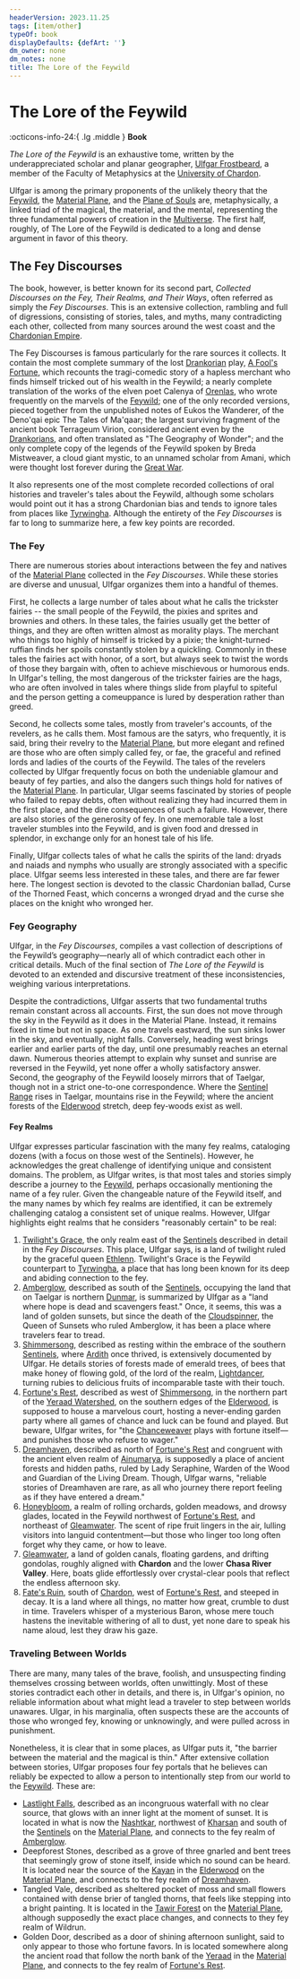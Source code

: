 ```yaml
---
headerVersion: 2023.11.25
tags: [item/other]
typeOf: book
displayDefaults: {defArt: ''}
dm_owner: none
dm_notes: none
title: The Lore of the Feywild
---
```

# The Lore of the Feywild
:octicons-info-24:{ .lg .middle } **Book**  

*The Lore of the Feywild* is an exhaustive tome, written by the underappreciated scholar and planar geographer, [Ulfgar Frostbeard](<../../people/dwarves/ulfgar-frostbeard.md>), a member of the Faculty of Metaphysics at the [University of Chardon](<../../gazetteer/greater-chardon/chardonian-empire/chardon/university-of-chardon.md>). 

Ulfgar is among the primary proponents of the unlikely theory that the [Feywild](<../../cosmology/feywild.md>), the [Material Plane](<../../cosmology/material-plane.md>), and the [Plane of Souls](<../../cosmology/plane-of-souls.md>) are, metaphysically, a linked triad of the magical, the material, and the mental, representing the three fundamental powers of creation in the [Multiverse](<../../cosmology/multiverse.md>). The first half, roughly, of The Lore of the Feywild is dedicated to a long and dense argument in favor of this theory. 

## The Fey Discourses

The book, however, is better known for its second part, *Collected Discourses on the Fey, Their Realms, and Their Ways*, often referred as simply the *Fey Discourses*. This is an extensive collection, rambling and full of digressions, consisting  of stories, tales, and myths, many contradicting each other, collected from many sources around the west coast and the [Chardonian Empire](<../../gazetteer/greater-chardon/chardonian-empire/chardonian-empire.md>). 

The Fey Discourses is famous particularly for the rare sources it collects. It contain the most complete summary of the lost [Drankorian](<../../history/drankorian-era/drankorian-empire.md>) play, [A Fool's Fortune](<./a-fool-s-fortune.md>), which recounts the tragi-comedic story of a hapless merchant who finds himself tricked out of his wealth in the Feywild; a nearly complete translation of the works of the elven poet Calenya of [Orenlas](<../../gazetteer/upper-istaros/orenlas/orenlas.md>), who wrote frequently on the marvels of the [Feywild](<../../cosmology/feywild.md>); one of the only recorded versions, pieced together from the unpublished notes of Eukos the Wanderer, of the Deno'qai epic The Tales of Ma'qaar; the largest surviving fragment of the ancient book Terrageum Virion, considered ancient even by the [Drankorians](<../../history/drankorian-era/drankorian-empire.md>), and often translated as "The Geography of Wonder"; and the only complete copy of the legends of the Feywild spoken by Breda Mistweaver, a cloud giant mystic, to an unnamed scholar from Amani, which were thought lost forever during the [Great War](<../../events/1500s/great-war.md>). 



It also represents one of the most complete recorded collections of oral histories and traveler's tales about the Feywild, although some scholars would point out it has a strong Chardonian bias and tends to ignore tales from places like [Tyrwingha](<../../gazetteer/greater-sembara/tyrwingha/tyrwingha.md>). Although the entirety of the _Fey Discourses_ is far to long to summarize here, a few key points are recorded. 



### The Fey

There are numerous stories about interactions between the fey and natives of the [Material Plane](<../../cosmology/material-plane.md>) collected in the *Fey Discourses*. While these stories are diverse and unusual, Ulfgar organizes them into a handful of themes. 

First, he collects a large number of tales about what he calls the trickster fairies -- the small people of the Feywild, the pixies and sprites and brownies and others. In these tales, the fairies usually get the better of things, and they are often written almost as morality plays. The merchant who things too highly of himself is tricked by a pixie; the knight-turned-ruffian finds her spoils constantly stolen by a quickling. Commonly in these tales the fairies act with honor, of a sort, but always seek to twist the words of those they bargain with, often to achieve mischievous or humorous ends. In Ulfgar's telling, the most dangerous of the trickster fairies are the hags, who are often involved in tales where things slide from playful to spiteful and the person getting a comeuppance is lured by desperation rather than greed. 

Second, he collects some tales, mostly from traveler's accounts, of the revelers, as he calls them. Most famous are the satyrs, who frequently, it is said, bring their revelry to the [Material Plane](<../../cosmology/material-plane.md>), but more elegant and refined are those who are often simply called fey, or fae, the graceful and refined lords and ladies of the courts of the Feywild. The tales of the revelers collected by Ulfgar frequently focus on both the undeniable glamour and beauty of fey parties, and also the dangers such things hold for natives of the [Material Plane](<../../cosmology/material-plane.md>). In particular, Ulgar seems fascinated by stories of people who failed to repay debts, often without realizing they had incurred them in the first place, and the dire consequences of such a failure. However, there are also stories of the generosity of fey. In one memorable tale a lost traveler stumbles into the Feywild, and is given food and dressed in splendor, in exchange only for an honest tale of his life. 

Finally, Ulfgar collects tales of what he calls the spirits of the land: dryads and naiads and nymphs who usually are strongly associated with a specific place. Ulfgar seems less interested in these tales, and there are far fewer here. The longest section is devoted to the classic Chardonian ballad, Curse of the Thorned Feast, which concerns a wronged dryad and the curse she places on the knight who wronged her. 

### Fey Geography

Ulfgar, in the _Fey Discourses_, compiles a vast collection of descriptions of the Feywild’s geography—nearly all of which contradict each other in critical details. Much of the final section of _The Lore of the Feywild_ is devoted to an extended and discursive treatment of these inconsistencies, weighing various interpretations.

Despite the contradictions, Ulfgar asserts that two fundamental truths remain constant across all accounts. First, the sun does not move through the sky in the Feywild as it does in the Material Plane. Instead, it remains fixed in time but not in space. As one travels eastward, the sun sinks lower in the sky, and eventually, night falls. Conversely, heading west brings earlier and earlier parts of the day, until one presumably reaches an eternal dawn. Numerous theories attempt to explain why sunset and sunrise are reversed in the Feywild, yet none offer a wholly satisfactory answer. Second, the geography of the Feywild loosely mirrors that of Taelgar, though not in a strict one-to-one correspondence. Where the [Sentinel Range](<../../gazetteer/sentinel-range.md>) rises in Taelgar, mountains rise in the Feywild; where the ancient forests of the [Elderwood](<../../gazetteer/central-highlands/elderwood.md>) stretch, deep fey-woods exist as well. 

#### Fey Realms

Ulfgar expresses particular fascination with the many fey realms, cataloging dozens (with a focus on those west of the Sentinels). However, he acknowledges the great challenge of identifying unique and consistent domains. The problem, as Ulfgar writes, is that most tales and stories simply describe a journey to the [Feywild](<../../cosmology/feywild.md>), perhaps occasionally mentioning the name of a fey ruler. Given the changeable nature of the Feywild itself, and the many names by which fey realms are identified, it can be extremely challenging catalog a consistent set of unique realms. However, Ulfgar highlights eight realms that he considers "reasonably certain" to be real:


1. [Twilight's Grace](<../../gazetteer/extraplanar/feywild/twilight-s-grace.md>), the only realm east of the [Sentinels](<../../gazetteer/sentinel-range.md>) described in detail in the _Fey Discourses_. This place, Ulfgar says, is a land of twilight ruled by the graceful queen [Ethlenn](<../../people/extraplanar-powers/archfey/archfey-ethlenn.md>). Twilight's Grace is the Feywild counterpart to [Tyrwingha](<../../gazetteer/greater-sembara/tyrwingha/tyrwingha.md>), a place that has long been known for its deep and abiding connection to the fey. 
2. [Amberglow](<../../gazetteer/extraplanar/feywild/amberglow/amberglow.md>), described as south of the [Sentinels](<../../gazetteer/sentinel-range.md>), occupying the land that on Taelgar is northern [Dunmar](<../../gazetteer/greater-dunmar/realms/dunmar/dunmar.md>), is summarized by Ulfgar as a "land where hope is dead and scavengers feast." Once, it seems, this was a land of golden sunsets, but since the death of the [Cloudspinner](<../../people/extraplanar-powers/archfey/cloudspinner.md>), the Queen of Sunsets who ruled Amberglow, it has been a place where travelers fear to tread.
3. [Shimmersong](<../../gazetteer/extraplanar/feywild/shimmersong.md>), described as resting within the embrace of the southern [Sentinels](<../../gazetteer/sentinel-range.md>), where [Ardith](<../../gazetteer/central-highlands/dwarven-kingdoms/ardith.md>) once thrived, is extensively documented by Ulfgar. He details stories of forests made of emerald trees, of bees that make honey of flowing gold, of the lord of the realm, [Lightdancer](<../../people/extraplanar-powers/archfey/lightdancer.md>), turning rubies to delicious fruits of incomparable taste with their touch. 
4. [Fortune's Rest](<../../gazetteer/extraplanar/feywild/fortune-s-rest.md>), described as west of [Shimmersong](<../../gazetteer/extraplanar/feywild/shimmersong.md>), in the northern part of the [Yeraad Watershed](<../../gazetteer/major-rivers/yeraad-watershed/yeraad-watershed.md>), on the southern edges of the [Elderwood](<../../gazetteer/central-highlands/elderwood.md>), is supposed to house a marvelous court, hosting a never-ending garden party where all games of chance and luck can be found and played. But beware, Ulfgar writes, for "the [Chanceweaver](<../../people/extraplanar-powers/archfey/prince-of-luck.md>) plays with fortune itself—and punishes those who refuse to wager."
5. [Dreamhaven](<../../gazetteer/extraplanar/feywild/dreamhaven.md>), described as north of [Fortune's Rest](<../../gazetteer/extraplanar/feywild/fortune-s-rest.md>) and congruent with the ancient elven realm of [Ainumarya](<../../gazetteer/central-highlands/ainumarya.md>), is supposedly a place of ancient forests and hidden paths, ruled by Lady Seraphine, Warden of the Wood and Guardian of the Living Dream. Though, Ulfgar warns, "reliable stories of Dreamhaven are rare, as all who journey there report feeling as if they have entered a dream."
6. [Honeybloom](<../../gazetteer/extraplanar/feywild/honeybloom.md>), a realm of rolling orchards, golden meadows, and drowsy glades, located in the Feywild northwest of [Fortune's Rest](<../../gazetteer/extraplanar/feywild/fortune-s-rest.md>), and northeast of [Gleamwater](<../../gazetteer/extraplanar/feywild/gleamwater.md>). The scent of ripe fruit lingers in the air, lulling visitors into languid contentment—but those who linger too long often forget why they came, or how to leave.
7.  [Gleamwater](<../../gazetteer/extraplanar/feywild/gleamwater.md>), a land of golden canals, floating gardens, and drifting gondolas, roughly aligned with **Chardon** and the lower **Chasa River Valley**. Here, boats glide effortlessly over crystal-clear pools that reflect the endless afternoon sky.
8. [Fate's Ruin](<../../gazetteer/extraplanar/feywild/fate-s-ruin.md>), south of [Chardon](<../../gazetteer/greater-chardon/chardonian-empire/chardon/chardon.md>), west of [Fortune's Rest](<../../gazetteer/extraplanar/feywild/fortune-s-rest.md>), and steeped in decay. It is a land where all things, no matter how great, crumble to dust in time. Travelers whisper of a mysterious Baron, whose mere touch hastens the inevitable withering of all to dust, yet none dare to speak his name aloud, lest they draw his gaze.

### Traveling Between Worlds

There are many, many tales of the brave, foolish, and unsuspecting finding themselves crossing between worlds, often unwittingly. Most of these stories contradict each other in details, and there is, in Ulfgar's opinion, no reliable information about what might lead a traveler to step between worlds unawares. Ulgar, in his marginalia, often suspects these are the accounts of those who wronged fey, knowing or unknowingly, and were pulled across in punishment. 

Nonetheless, it is clear that in some places, as Ulfgar puts it, "the barrier between the material and the magical is thin." After extensive collation between stories, Ulfgar proposes four fey portals that he believes can reliably be expected to allow a person to intentionally step from our world to the [Feywild](<../../cosmology/feywild.md>). These are:

- [Lastlight Falls](<../../gazetteer/extraplanar/feywild/amberglow/lastlight-falls.md>), described as an incongruous waterfall with no clear source, that glows with an inner light at the moment of sunset. It is located in what is now the [Nashtkar](<../../gazetteer/greater-dunmar/dunmari-basin/nashtkar.md>), northwest of [Kharsan](<../../gazetteer/greater-dunmar/dunmari-basin/kharsan.md>) and south of the [Sentinels](<../../gazetteer/sentinel-range.md>) on the [Material Plane](<../../cosmology/material-plane.md>), and connects to the fey realm of [Amberglow](<../../gazetteer/extraplanar/feywild/amberglow/amberglow.md>). 
- Deepforest Stones, described as a grove of three gnarled and bent trees that seemingly grow of stone itself, inside which no sound can be heard. It is located near the source of the [Kayan](<../../gazetteer/major-rivers/chasa-nahadi-watershed/kayan.md>) in the [Elderwood](<../../gazetteer/central-highlands/elderwood.md>) on the [Material Plane](<../../cosmology/material-plane.md>), and connects to the fey realm of [Dreamhaven](<../../gazetteer/extraplanar/feywild/dreamhaven.md>). 
- Tangled Vale, described as sheltered pocket of moss and small flowers contained with dense brier of tangled thorns, that feels like stepping into a bright painting. It is located in the [Tawir Forest](<../../gazetteer/northwest-coast/tawir-forest.md>) on the [Material Plane](<../../cosmology/material-plane.md>), although supposedly the exact place changes, and connects to they fey realm of Wildrun. 
- Golden Door, described as a door of shining afternoon sunlight, said to only appear to those who fortune favors. In is located somewhere along the ancient road that follow the north bank of the [Yeraad](<../../gazetteer/greater-chardon/yeraad.md>) in the [Material Plane](<../../cosmology/material-plane.md>), and connects to the fey realm of [Fortune's Rest](<../../gazetteer/extraplanar/feywild/fortune-s-rest.md>).
